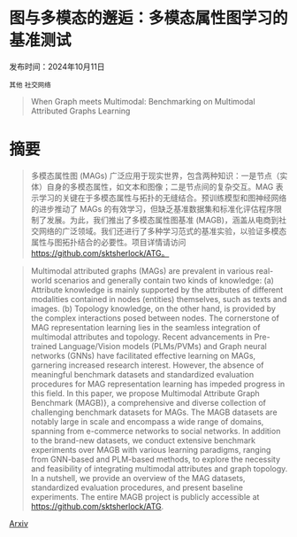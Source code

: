 # 图与多模态的邂逅：多模态属性图学习的基准测试

发布时间：2024年10月11日

`其他` `社交网络`

> When Graph meets Multimodal: Benchmarking on Multimodal Attributed Graphs Learning

# 摘要

> 多模态属性图 (MAGs) 广泛应用于现实世界，包含两种知识：一是节点（实体）自身的多模态属性，如文本和图像；二是节点间的复杂交互。MAG 表示学习的关键在于多模态属性与拓扑的无缝结合。预训练模型和图神经网络的进步推动了 MAGs 的有效学习，但缺乏基准数据集和标准化评估程序限制了发展。为此，我们推出了多模态属性图基准 (MAGB)，涵盖从电商到社交网络的广泛领域。我们还进行了多种学习范式的基准实验，以验证多模态属性与图拓扑结合的必要性。项目详情请访问 https://github.com/sktsherlock/ATG。

> Multimodal attributed graphs (MAGs) are prevalent in various real-world scenarios and generally contain two kinds of knowledge: (a) Attribute knowledge is mainly supported by the attributes of different modalities contained in nodes (entities) themselves, such as texts and images. (b) Topology knowledge, on the other hand, is provided by the complex interactions posed between nodes. The cornerstone of MAG representation learning lies in the seamless integration of multimodal attributes and topology. Recent advancements in Pre-trained Language/Vision models (PLMs/PVMs) and Graph neural networks (GNNs) have facilitated effective learning on MAGs, garnering increased research interest. However, the absence of meaningful benchmark datasets and standardized evaluation procedures for MAG representation learning has impeded progress in this field. In this paper, we propose Multimodal Attribute Graph Benchmark (MAGB)}, a comprehensive and diverse collection of challenging benchmark datasets for MAGs. The MAGB datasets are notably large in scale and encompass a wide range of domains, spanning from e-commerce networks to social networks. In addition to the brand-new datasets, we conduct extensive benchmark experiments over MAGB with various learning paradigms, ranging from GNN-based and PLM-based methods, to explore the necessity and feasibility of integrating multimodal attributes and graph topology. In a nutshell, we provide an overview of the MAG datasets, standardized evaluation procedures, and present baseline experiments. The entire MAGB project is publicly accessible at https://github.com/sktsherlock/ATG.

[Arxiv](https://arxiv.org/abs/2410.09132)